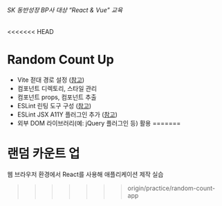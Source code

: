 ###### SK 동반성장 BP사 대상 “React & Vue" 교육

<<<<<<< HEAD
# Random Count Up

- Vite 젇대 경로 설정 ([참고](https://vitejs.dev/config/#resolve-alias))
- 컴포넌트 디렉토리, 스타일 관리
- 컴포넌트 props, 컴포넌트 추출
- ESLint 린팅 도구 구성 ([참고](https://eslint.org/docs/latest/user-guide/getting-started))
- ESLint JSX A11Y 플러그인 추가 ([참고](https://www.npmjs.com/package/eslint-plugin-jsx-a11y))
- 외부 DOM 라이브러리(예: jQuery 플러그인 등) 활용
=======
# 랜덤 카운트 업

웹 브라우저 환경에서 React를 사용해 애플리케이션 제작 실습
>>>>>>> origin/practice/random-count-app
